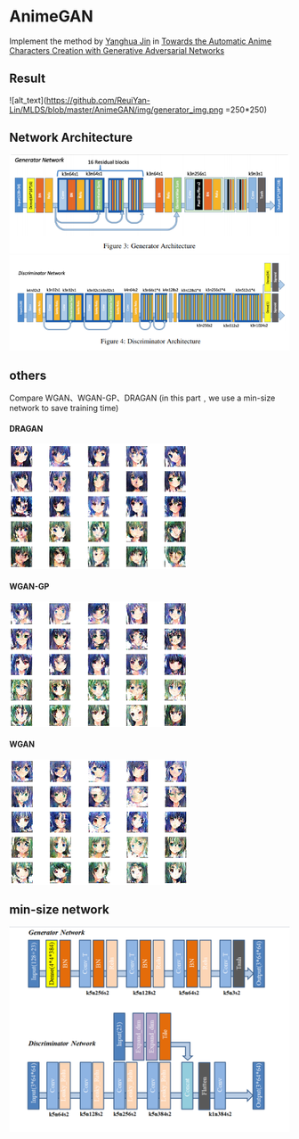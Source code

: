 # AnimeGAN
Implement the method by [Yanghua Jin](https://arxiv.org/abs/1708.05509) in [Towards the Automatic Anime Characters Creation
with Generative Adversarial Networks](https://arxiv.org/pdf/1708.05509.pdf)

## Result
![alt_text](https://github.com/ReuiYan-Lin/MLDS/blob/master/AnimeGAN/img/generator_img.png =250*250)

## Network Architecture
![alt text](https://github.com/ReuiYan-Lin/MLDS/blob/master/AnimeGAN/img/generator.png)
![alt text](https://github.com/ReuiYan-Lin/MLDS/blob/master/AnimeGAN/img/discriminator.png)

## others
Compare WGAN、WGAN-GP、DRAGAN (in this part﹐we use a min-size network to save training time)
#### DRAGAN
![alt text](https://github.com/ReuiYan-Lin/MLDS/blob/master/AnimeGAN/img/DRAGAN.gif)
#### WGAN-GP
![alt text](https://github.com/ReuiYan-Lin/MLDS/blob/master/AnimeGAN/img/WGAN_GP.gif)
#### WGAN
![alt text](https://github.com/ReuiYan-Lin/MLDS/blob/master/AnimeGAN/img/WGAN.gif)

## min-size network
![alt text](https://github.com/ReuiYan-Lin/MLDS/blob/master/AnimeGAN/img/min_size_network.png)
